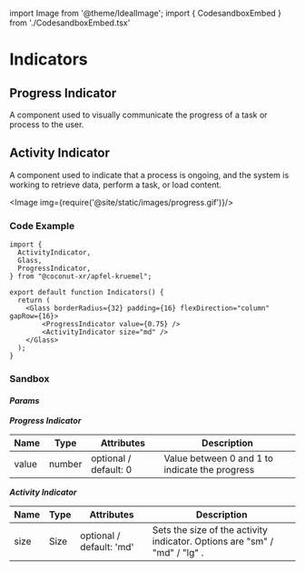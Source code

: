 import Image from '@theme/IdealImage';
import { CodesandboxEmbed } from './CodesandboxEmbed.tsx'

# Indicators

## Progress Indicator

A component used to visually communicate the progress of a task or process to the user.

## Activity Indicator

A component used to indicate that a process is ongoing, and the system is working to retrieve data, perform a task, or load content. 

<!-- [Interactive Example](https://coconut-xr.github.io/apfel-kruemel/examples/#/progress-indicators) | [CodeSandbox](https://codesandbox.io/s/apfel-kruemel-examples-ld9xk5?file=/src/pages/ProgressIndicators.tsx) -->

<Image img={require('@site/static/images/progress.gif')}/>

### Code Example

```tsx
import {
  ActivityIndicator,
  Glass,
  ProgressIndicator,
} from "@coconut-xr/apfel-kruemel";

export default function Indicators() {
  return (
    <Glass borderRadius={32} padding={16} flexDirection="column" gapRow={16}>
        <ProgressIndicator value={0.75} />
        <ActivityIndicator size="md" />
    </Glass>
  );
}
```

### Sandbox

<CodesandboxEmbed defaultPath="progress-indicators"/>

#### _Params_

___Progress Indicator___

| Name   | Type    | Attributes               | Description        |
|------- |-------- |------------------------- |------------------- |
| value  | number  | optional / default: 0  | Value between 0 and 1 to indicate the progress   |

___Activity Indicator___

| Name   | Type    | Attributes               | Description        |
|------- |-------- |------------------------- |------------------- |
| size  | Size  | optional / default: 'md'  | Sets the size of the activity indicator. Options are "sm" / "md" / "lg" . |

